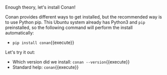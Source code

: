 Enough theory, let's install Conan!

Conan provides different ways to get installed, but the recommended way is to use Python pip. This Ubuntu system already has Python3 and `pip` preinstalled, so the following command will perform the install automatically:
* `pip install conan`{{execute}}

Let's try it out:
* Which version did we install: `conan --version`{{execute}}
* Standard help: `conan`{{execute}}
